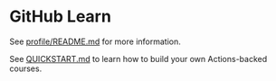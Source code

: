# GitHub Learn

See [profile/README.md](profile/README.md) for more information.

See [QUICKSTART.md](QUICKSTART.md) to learn how to build your own Actions-backed courses.
